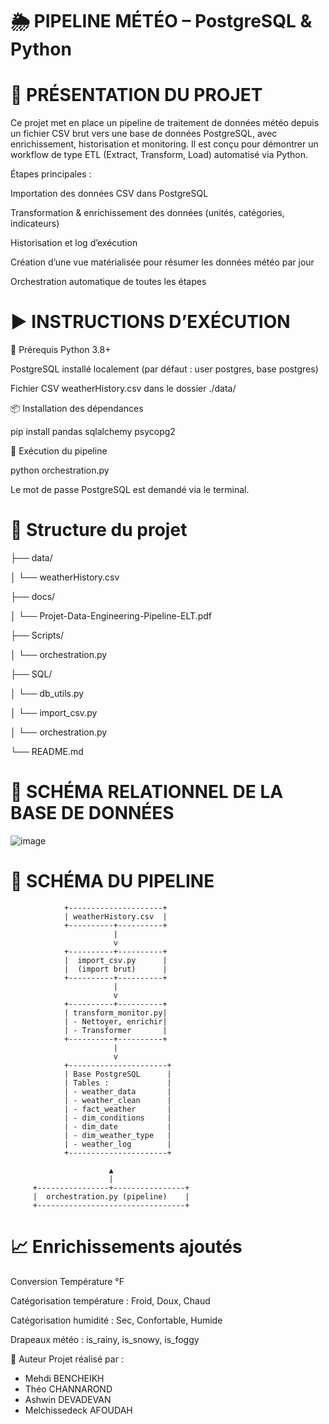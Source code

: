 # 🌦️ PIPELINE MÉTÉO – PostgreSQL & Python
# 📌 PRÉSENTATION DU PROJET
Ce projet met en place un pipeline de traitement de données météo depuis un fichier CSV brut vers une base de données PostgreSQL, avec enrichissement, historisation et monitoring. Il est conçu pour démontrer un workflow de type ETL (Extract, Transform, Load) automatisé via Python.

Étapes principales :

Importation des données CSV dans PostgreSQL

Transformation & enrichissement des données (unités, catégories, indicateurs)

Historisation et log d’exécution

Création d’une vue matérialisée pour résumer les données météo par jour

Orchestration automatique de toutes les étapes

# ▶️ INSTRUCTIONS D’EXÉCUTION
🔧 Prérequis
Python 3.8+

PostgreSQL installé localement (par défaut : user postgres, base postgres)

Fichier CSV weatherHistory.csv dans le dossier ./data/

📦 Installation des dépendances

pip install pandas sqlalchemy psycopg2

🚀 Exécution du pipeline

python orchestration.py

Le mot de passe PostgreSQL est demandé via le terminal.

# 📂 Structure du projet


├── data/

│   └── weatherHistory.csv

├── docs/

│   └── Projet-Data-Engineering-Pipeline-ELT.pdf

├── Scripts/

│   └── orchestration.py

├── SQL/

│   └── db_utils.py

│   └── import_csv.py

│   └── orchestration.py

└── README.md

# 🧩 SCHÉMA RELATIONNEL DE LA BASE DE DONNÉES

![image](https://github.com/user-attachments/assets/47df5e05-d38a-468a-bbe8-c36d5d15e21c)


# 🔄 SCHÉMA DU PIPELINE

                +---------------------+
                | weatherHistory.csv  |
                +----------+----------+
                           |
                           v
                +----------+----------+
                |  import_csv.py      |
                |  (import brut)      |
                +----------+----------+
                           |
                           v
                +----------+----------+
                | transform_monitor.py|
                | - Nettoyer, enrichir|
                | - Transformer       |
                +----------+----------+
                           |
                           v
                +----------------------+
                | Base PostgreSQL      |
                | Tables :             |
                | - weather_data       |
                | - weather_clean      | 
                | - fact_weather       | 
                | - dim_conditions     | 
                | - dim_date           | 
                | - dim_weather_type   | 
                | - weather_log        |
                +----------------------+

                          ▲
                          |
         +----------------+----------------+
         |  orchestration.py (pipeline)    |
         +---------------------------------+
# 📈 Enrichissements ajoutés
Conversion Température °F

Catégorisation température : Froid, Doux, Chaud

Catégorisation humidité : Sec, Confortable, Humide

Drapeaux météo : is_rainy, is_snowy, is_foggy

👤 Auteur
Projet réalisé par : 
- Mehdi BENCHEIKH
- Théo CHANNAROND
- Ashwin DEVADEVAN
- Melchissedeck AFOUDAH
